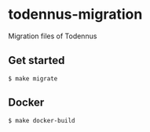 # todennus-migration
Migration files of Todennus

## Get started

```shell
$ make migrate
```

## Docker

```shell
$ make docker-build
```
